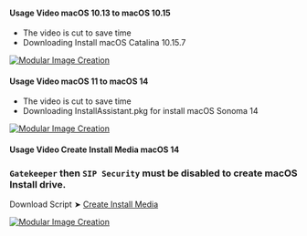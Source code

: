 
#### Usage Video macOS 10.13 to macOS 10.15
- The video is cut to save time
- Downloading Install macOS Catalina 10.15.7
 
[![Modular Image Creation](https://user-images.githubusercontent.com/6248794/218287389-96444e32-0bf1-4886-9632-ccd2e1f3614d.png)](https://youtu.be/cQU6QF-c2z8)

#### Usage Video macOS 11 to macOS 14
- The video is cut to save time
- Downloading InstallAssistant.pkg for install macOS Sonoma 14
 
[![Modular Image Creation](https://user-images.githubusercontent.com/6248794/218287389-96444e32-0bf1-4886-9632-ccd2e1f3614d.png)](https://youtu.be/6dEyqBcpw8E)


#### Usage Video Create Install Media macOS 14
### `Gatekeeper` then `SIP Security` must be disabled to create macOS Install drive.
Download Script ➤ [Create Install Media](https://github.com/chris1111/Download_Install_macOS/releases/download/V1/Create.Install.Media.zip) 

[![Modular Image Creation](https://user-images.githubusercontent.com/6248794/218287389-96444e32-0bf1-4886-9632-ccd2e1f3614d.png)](https://youtu.be/Em34KqSLapk)

